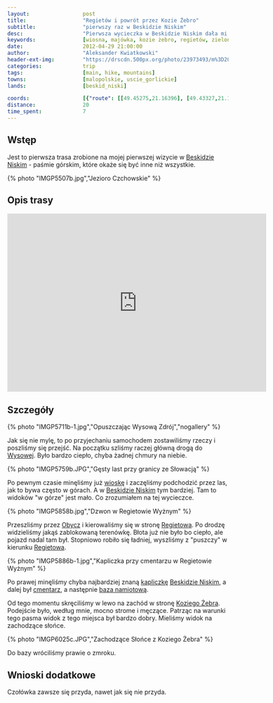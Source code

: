 ```yaml
---
layout:                 post
title:                  "Regietów i powrót przez Kozie Żebro"
subtitle:               "pierwszy raz w Beskidzie Niskim"
desc:                   "Pierwsza wycieczka w Beskidzie Niskim dała mi do zrozumienia, że to pasmo należy traktować zupełnie inaczej niż inne. Na pierwszy dzień wybraliśmy pętlę przez Regietów i Kozie Żebro."
keywords:               [wiosna, majówka, kozie żebro, regietów, zielono]
date:                   2012-04-29 21:00:00
author:                 "Aleksander Kwiatkowski"
header-ext-img:         "https://drscdn.500px.org/photo/23973493/m%3D2048/10b9f90c22d87bcc8426d1dbe716aeb4"
categories:             trip
tags:                   [main, hike, mountains]
towns:                  [malopolskie, uscie_gorlickie]
lands:                  [beskid_niski]

coords:                 [{"route": [[49.45275,21.16396], [49.43327,21.18018], [49.43829,21.20679], [49.42970,21.22378], [49.43746,21.23391], [49.43422,21.24155], [49.43975,21.24825], [49.46987,21.21795], [49.46017,21.20464], [49.43573,21.17795]], "type": "hike"}]
distance:               20
time_spent:             7
---
```


[wiki-beskid-niski]:            https://pl.wikipedia.org/wiki/Beskid_Niski
[wiki-hanczowa]:                https://pl.wikipedia.org/wiki/Ha%C5%84czowa
[wiki-wysowa]:                  https://pl.wikipedia.org/wiki/Wysowa-Zdr%C3%B3j
[wiki-obycz]:                   https://pl.wikipedia.org/wiki/Obycz
[wiki-regietow]:                https://pl.wikipedia.org/wiki/Regiet%C3%B3w
[wiki-kozie-zebro]:             https://pl.wikipedia.org/wiki/Kozie_%C5%BBebro

[bn-kapliczka-html]:            http://www.malypodroznik.pl/polska/w_bn2013a/w_bn2013a2.htm
[bn-kapliczka-jpg]:             http://www.malypodroznik.pl/polska/w_bn2013a/wyprawa/BNwyprawa_4046_TP.jpg
[regietow-cmentarz]:            http://wikimapia.org/#lang=pl&lat=49.457699&lon=21.236572&z=17&m=b&show=/10369038/pl/Kaplica-w-miejscu-dawnej-czasowni

[regietow-namiot]:              http://www.chatki.com.pl/regetow.html

Wstęp
-----

Jest to pierwsza trasa zrobione na mojej pierwszej wizycie w [Beskidzie Niskim][wiki-beskid-niski] -
paśmie górskim, które okaże się być inne niż wszystkie.

{% photo "IMGP5507b.jpg","Jezioro Czchowskie" %}

Opis trasy
----------

<iframe height='405' width='590' frameborder='0' allowtransparency='true' scrolling='no' src='https://www.strava.com/activities/167091764/embed/cb9c8464c58b09b40619f4d23631a67f7d0e7b8f'></iframe>

Szczegóły
---------

{% photo "IMGP5711b-1.jpg","Opuszczając Wysową Zdrój","nogallery" %}

Jak się nie mylę, to po przyjechaniu samochodem zostawiliśmy rzeczy i poszliśmy się przejść.
Na początku szliśmy raczej
główną drogą do [Wysowej][wiki-wysowa]. Było bardzo ciepło, chyba żadnej chmury na niebie.

{% photo "IMGP5759b.JPG","Gęsty last przy granicy ze Słowacją" %}

Po pewnym czasie minęliśmy już [wioskę][wiki-wysowa] i zaczęliśmy podchodzić przez
las, jak to bywa często w górach. A w [Beskidzie Niskim][wiki-beskid-niski] tym bardziej.
Tam to widoków "w górze" jest mało. Co zrozumiałem na tej wycieczce.

{% photo "IMGP5858b.jpg","Dzwon w Regietowie Wyżnym" %}

Przeszliśmy przez [Obycz][wiki-obycz] i kierowaliśmy się w stronę [Regietowa][wiki-regietow]. Po drodzę widzieliśmy
jakąś zablokowaną terenówkę.
Błota już nie było bo ciepło, ale pojazd nadal tam był.
Stopniowo robiło się ładniej, wyszliśmy z "puszczy" w kierunku [Regietowa][wiki-regietow].

{% photo "IMGP5886b-1.jpg","Kapliczka przy cmentarzu w Regietowie Wyżnym" %}

Po prawej minęliśmy chyba najbardziej znaną [kapliczkę][bn-kapliczka-jpg] [Beskidzie Niskim][wiki-beskid-niski], a dalej
był [cmentarz][regietow-cmentarz], a następnie [baza namiotową][regietow-namiot].

Od tego momentu skręciliśmy w lewo na zachód w stronę [Koziego Żebra][wiki-kozie-zebro]. Podejście było, według mnie,
mocno strome i męczące. Patrząc na warunki tego pasma widok z tego miejsca był bardzo dobry. Mieliśmy widok na
zachodzące słońce.

{% photo "IMGP6025c.JPG","Zachodzące Słońce z Koziego Żebra" %}

Do bazy wróciliśmy prawie o zmroku.

Wnioski dodatkowe
-----------------

Czołówka zawsze się przyda, nawet jak się nie przyda.
